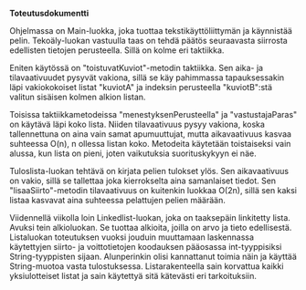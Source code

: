 **Toteutusdokumentti**

Ohjelmassa on Main-luokka, joka tuottaa tekstikäyttöliittymän ja käynnistää pelin. Tekoäly-luokan vastuulla taas on tehdä päätös seuraavasta siirrosta edellisten tietojen perusteella. Sillä on kolme eri taktiikka. 

Eniten käytössä on "toistuvatKuviot"-metodin taktiikka. Sen aika- ja tilavaativuudet pysyvät vakiona, sillä se käy pahimmassa tapauksessakin läpi vakiokokoiset listat "kuviotA" ja indeksin perusteella "kuviotB":stä valitun sisäisen kolmen alkion listan.

Toisissa taktiikkametodeissa "menestyksenPerusteella" ja "vastustajaParas" on käytävä läpi koko lista. Niiden tilavaativuus pysyy vakiona, koska tallennettuna on aina vain samat apumuuttujat, mutta aikavaativuus kasvaa suhteessa O(n), n ollessa listan koko. Metodeita käytetään toistaiseksi vain alussa, kun lista on pieni, joten vaikutuksia suorituskykyyn ei näe.

Tuloslista-luokan tehtävä on kirjata pelien tulokset ylös. Sen aikavaativuus on vakio, sillä se tallettaa joka kierrokselta aina samanlaiset tiedot. Sen "lisaaSiirto"-metodin tilavaativuus on kuitenkin luokkaa O(2n), sillä sen kaksi listaa kasvavat aina suhteessa pelattujen pelien määrään.

Viidennellä viikolla loin Linkedlist-luokan, joka on taaksepäin linkitetty lista. Avuksi tein alkioluokan. Se tuottaa alkioita, joilla on arvo ja tieto edellisestä. Listaluokan toteutuksen vuoksi jouduin muuttamaan laskennassa käytettyjen siirto- ja voittotietojen koodauksen pääosassa int-tyyppisiksi String-tyyppisten sijaan. Alunperinkin olisi kannattanut toimia näin ja käyttää String-muotoa vasta tulostuksessa. Listarakenteella sain korvattua kaikki yksiulotteiset listat ja sain käytettyä sitä kätevästi eri tarkoituksiin.


